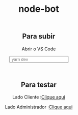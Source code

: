 <!DOCTYPE html>
<html lang="pt-br>

<head>

<meta charset="UTF-8">
<title></title></head>

</head>
<body>
<header><h1> node-bot<h1></header>
<header>
<h2>Para subir</h2>
<p>Abrir o VS Code</p>
<from action=""  method="">
<input type="text"  name="yarn dev"  value=""   placeholder=" yarn dev"/> 
</from>
</header>
<header>
<p><h2>Para testar</h2></p>
<p>Lado Cliente  :<a href="http://localhost:3333/pages/client">Clique aqui</a></p>
<p>Lado Administrador  :<a href="http://localhost:3333/pages/admin">Clique aqui</a></p>
</header>
</body>
</html>